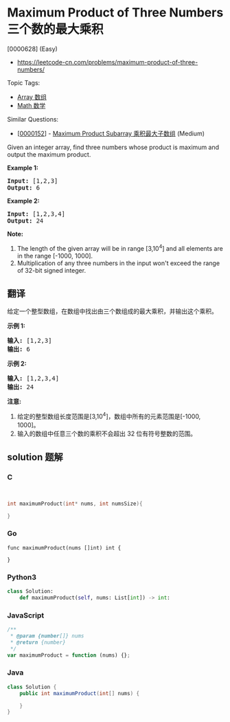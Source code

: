 # Maximum Product of Three Numbers 三个数的最大乘积

[0000628] (Easy)

- https://leetcode-cn.com/problems/maximum-product-of-three-numbers/

Topic Tags:

- [Array 数组](https://leetcode-cn.com/tag/array/)
- [Math 数学](https://leetcode-cn.com/tag/math/)

Similar Questions:

- [[0000152](https://leetcode-cn.com/problems/maximum-product-subarray/)] - [Maximum Product Subarray 乘积最大子数组](./0000152.maximum-product-subarray.md) (Medium)

Given an integer array, find three numbers whose product is maximum and output the maximum product.

**Example 1:**

<pre><b>Input:</b> [1,2,3]
<b>Output:</b> 6
</pre>

**Example 2:**

<pre><b>Input:</b> [1,2,3,4]
<b>Output:</b> 24
</pre>

**Note:**

1.  The length of the given array will be in range \[3,10<sup>4</sup>\] and all elements are in the range \[-1000, 1000\].
2.  Multiplication of any three numbers in the input won't exceed the range of 32-bit signed integer.

## 翻译

给定一个整型数组，在数组中找出由三个数组成的最大乘积，并输出这个乘积。

**示例 1:**

<pre><strong>输入:</strong> [1,2,3]
<strong>输出:</strong> 6
</pre>

**示例 2:**

<pre><strong>输入:</strong> [1,2,3,4]
<strong>输出:</strong> 24
</pre>

**注意:**

1.  给定的整型数组长度范围是\[3,10<sup>4</sup>\]，数组中所有的元素范围是\[-1000, 1000\]。
2.  输入的数组中任意三个数的乘积不会超出 32 位有符号整数的范围。

## solution 题解

### C

```c


int maximumProduct(int* nums, int numsSize){

}


```

### Go

```golang
func maximumProduct(nums []int) int {

}
```

### Python3

```python
class Solution:
    def maximumProduct(self, nums: List[int]) -> int:

```

### JavaScript

```javascript
/**
 * @param {number[]} nums
 * @return {number}
 */
var maximumProduct = function (nums) {};
```

### Java

```java
class Solution {
    public int maximumProduct(int[] nums) {

    }
}
```
